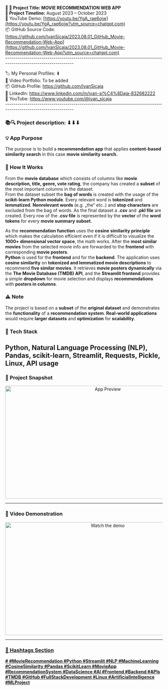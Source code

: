 **🧾 🎯 Project Title: MOVIE RECOMMENDATION WEB APP  
📅 Project Timeline:** August 2023 – October 2023  
🎥 YouTube Demo: [https://youtu.be/YgA_rae6ojw](https://youtu.be/YgA_rae6ojw?utm_source=chatgpt.com)  
📦 GitHub Source Code: [https://github.com/IvanSicaja/2023.08.01_GitHub_Movie-Recommendation-Web-App](https://github.com/IvanSicaja/2023.08.01_GitHub_Movie-Recommendation-Web-App?utm_source=chatgpt.com)  
\----------------------------------------------------------------------------------------------------------------

🏷️ My Personal Profiles: ⬇︎  
🎥 Video Portfolio: To be added  
📦 GitHub Profile: <https://github.com/IvanSicaja>  
🔗 LinkedIn: <https://www.linkedin.com/in/ivan-si%C4%8Daja-832682222>  
🎥 YouTube: <https://www.youtube.com/@ivan_sicaja>  
\----------------------------------------------------------------------------------------------------------------

### 📚🔍 Project description: ⬇︎⬇︎⬇︎

### 💡 App Purpose

The purpose is to build a **recommendation app** that applies **content-based similarity search** in this case **movie similarity search.**

### 🧠 How It Works

From the **movie database** which consists of columns like **movie description, title, genre, vote rating**, the company has created a **subset** of the most important columns in the dataset.  
From the dataset subset the **bag of words** is created with the usage of the **scikit-learn Python module**. Every relevant word is **tokenized** and **lemmatized**. **Nonrelevant words** (e.g. „the“ etc..) and **stop characters** are excluded from the bag of words. As the final dataset a **.csv** and **.pkl file** are created. Every row of the **.csv file** is represented by the **vector** of the **word tokens** for every **movie summary subset**.

As the **recommendation function** uses the **cosine similarity principle** which makes the calculation efficient even if it is difficult to visualize the **1000+ dimensional vector space**, the math works. After the **most similar movies** from the selected movie info are forwarded to the **frontend** with corresponding **movie posters**.  
**Python** is used for the **frontend** and for the **backend**. The application uses **cosine similarity** on **tokenized and lemmatized movie descriptions** to recommend **five similar movies**. It retrieves **movie posters dynamically** via the **The Movie Database (TMDB) API**, and the **Streamlit frontend** provides a simple **dropdown** for movie selection and displays **recommendations** with **posters in columns**.

### ⚠️ Note

The project is based on a **subset** of the **original dataset** and demonstrates the **functionality** of a **recommendation system**. **Real-world applications** would require **larger datasets** and **optimization** for **scalability**.

### 🔧 Tech Stack

**Python, Natural Language Processing (NLP), Pandas, scikit-learn, Streamlit, Requests, Pickle, Linux, API usage**
---

### 📸 Project Snapshot

<p align="center">
  <img src="https://github.com/IvanSicaja/2023.08.01_GitHub_Movie-Recommendation-Web-App/raw/main/0.1_GitHub/1.0_Description_4_media_key_messages_%26_captions/2.0_Thumbnail_1.png" 
       alt="App Preview" 
       width="640" 
       height="360">
</p>

---

### 🎥 Video Demonstration

<p align="center">
  <a href="https://youtu.be/YgA_rae6ojw">
    <img src="https://img.youtube.com/vi/YgA_rae6ojw/0.jpg" 
         alt="Watch the demo" 
         width="640" 
         height="360">


---

### 📣 Hashtags Section

**\# #MovieRecommendation #Python #Streamlit #NLP #MachineLearning #CosineSimilarity #Pandas #ScikitLearn #MovieApp #RecommendationSystem #DataScience #AI #Frontend #Backend #APIs #TMDB #GitHub #FullStackDevelopment #Linux #ArtificialIntelligence #MLProject**
